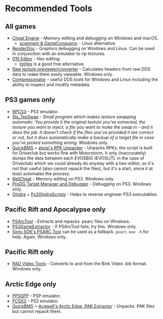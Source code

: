 # Recommended Tools

## All games
- [Cheat Engine](https://www.cheatengine.org) - Memory editing and debugging on Windows and macOS.
  - [scanmem & GameConqueror](https://github.com/scanmem/scanmem) - Linux alternative.
- [RenderDoc](https://renderdoc.org/) - Graphics debugging on Windows and Linux. Can be used in conjunction with an emulator to rip textures.
- [010 Editor](https://www.sweetscape.com) - Hex editing.
  - [ImHex](https://imhex.werwolv.net/) is a good free alternative.
- [Raw texture previewer/converter](https://forum.xentax.com/viewtopic.php?t=16461) - Calculates headers from raw DDS data to make them easily viewable. Windows only.
- [Compressonator](https://gpuopen.com/compressonator/) - useful DDS tools for Windows and Linux including the ability to inspect and modify metadata.

## PS3 games only
- [RPCS3](https://rpcs3.net) - PS3 emulator.
- [SIs_TexSwap](https://cdn.discordapp.com/attachments/578652989166845965/963114233921425478/SIs_TexSwap.exe) - *Small program which makes texture swapping automatic. You provide it the original texture you've extracted, the texture you want to inject, a file you want to make the swap in - and it does the job. It doesn't check if the files you've provided it are correct or not, but it does automatically make a backup of a target file in case you've picked something wrong.* Windows only.
- [QuickBMS](http://aluigi.altervista.org/quickbms.htm) + [aluigi's RPK Unpacker](http://aluigi.org/bms/driveclub.bms) - Unpacks RPKs; the script is built for Driveclub but works fine with Motorstorm. It only (inaccurately) dumps the data between each EVOSBIG (EVOSLITL in the case of Driveclub) which we could already do anyway with a hex-editor, so it's not that useful (also cannot repack the files), but it's a start, since it at least automates the process.
- [NetCheat](http://netcheat.gamehacking.org/ncUpdater/ncUpdateDir.zip) - Memory editing on PS3. Windows only.
- [ProDG Target Manager and Debugger](http://www.mediafire.com/file/ov227kvod21am8n/ProDG_v4.20.1.exe/file) - Debugging on PS3. Windows only.
- [Ghidra](https://ghidra-sre.org) + [Ps3GhidraScripts](https://github.com/clienthax/Ps3GhidraScripts) - Helps to reverse engineer PS3 executables.

## Pacific Rift and Apocalypse only
- [PSArcTool](https://github.com/periander/PSArcTool) - Extracts and repacks .psarc files on Windows.
- [PS3GameExtractor](https://mega.nz/file/DeITERiA#WRp5Qrz4jiq32XF8nQR9HoYvI2JagHdx21-M1fodhzM) - If PSArcTool fails, try this. Windows only.
- [Sony SDK's PSARC Tool](https://disk.yandex.ru/d/iK9rk8jXieqLdw?ncrnd=3684) can be used as a fallback. `psarc.exe -h` for help. Again, Windows only.

## Pacific Rift only
- [RAD Video Tools](http://www.radgametools.com/bnkdown.htm) - Converts to and from the Bink Video .bik format. Windows only.

## Arctic Edge only
- [PPSSPP](https://www.ppsspp.org) - PSP emulator.
- [PCSX2](https://pcsx2.net) - PS2 emulator.
- [QuickBMS](http://aluigi.altervista.org/quickbms.htm) + [Acewell's Arctic Edge .PAK Extractor](https://gist.github.com/Scirvir/3fb1bb7286c66014cecd113812682eb9) - Unpacks .PAK files but cannot repack them.
